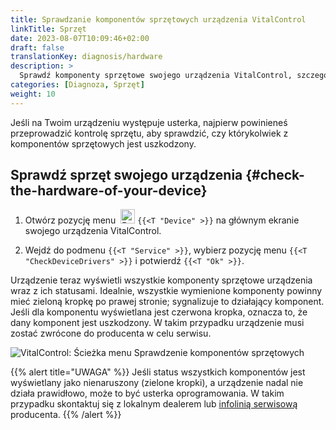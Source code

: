```yaml
---
title: Sprawdzanie komponentów sprzętowych urządzenia VitalControl
linkTitle: Sprzęt
date: 2023-08-07T10:09:46+02:00
draft: false
translationKey: diagnosis/hardware
description: >
  Sprawdź komponenty sprzętowe swojego urządzenia VitalControl, szczególnie jeśli podejrzewasz usterkę sprzętową.
categories: [Diagnoza, Sprzęt]
weight: 10
---
```

Jeśli na Twoim urządzeniu występuje usterka, najpierw powinieneś przeprowadzić kontrolę sprzętu, aby sprawdzić, czy którykolwiek z komponentów sprzętowych jest uszkodzony.

## Sprawdź sprzęt swojego urządzenia {#check-the-hardware-of-your-device}

1. Otwórz pozycję menu &nbsp;<img src="/icons/device.svg" width="23" align="bottom" alt="Device" /> `{{<T "Device" >}}` na głównym ekranie swojego urządzenia VitalControl.

1. Wejdź do podmenu `{{<T "Service" >}}`, wybierz pozycję menu `{{<T "CheckDeviceDrivers" >}}` i potwierdź `{{<T "Ok" >}}`.

Urządzenie teraz wyświetli wszystkie komponenty sprzętowe urządzenia wraz z ich statusami. Idealnie, wszystkie wymienione komponenty powinny mieć zieloną kropkę po prawej stronie; sygnalizuje to działający komponent. Jeśli dla komponentu wyświetlana jest czerwona kropka, oznacza to, że dany komponent jest uszkodzony. W takim przypadku urządzenie musi zostać zwrócone do producenta w celu serwisu.

   ![VitalControl: Ścieżka menu Sprawdzenie komponentów sprzętowych](../images/device-check.png "Sprawdzenie sprzętu")

{{% alert title="UWAGA" %}}
Jeśli status wszystkich komponentów jest wyświetlany jako nienaruszony (zielone kropki), a urządzenie nadal nie działa prawidłowo, może to być usterka oprogramowania. W takim przypadku skontaktuj się z lokalnym dealerem lub [infolinią serwisową](https://www.urbanonline.de/en/contact) producenta.
{{% /alert %}}
